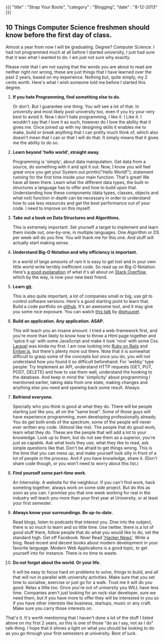 {{{
  "title" : "Strap Your Boots",
  "category" : "Blogging",
  "date" : "8-12-2013"
}}}

## 10 Things Computer Science freshmen should know before the first day of class.

Almost a year from now I will be graduating. Degree? Computer Science. I had not programmed much at all before I started university, I just had sure that it was what I wanted to do. I am just not sure why exactly.

Please note that I am not saying that the words you are about to read are neither right nor wrong, these are just things that I have learned over the past 2 years, based on my experience. Nothing but, quite simply, my 2 cents worth. Here's what I wish someone told me before I started this degree.

1. **If you hate Programming, find something else to do.**

    Or don't. But I guarantee one thing: You will see a lot of that. In university and most likely post-university too, even if you try your very best to avoid it. Now I don't hate programming, I like it. I Like it. I wouldn't say that I love it as such, however do I love the ability that it gives me. Once joined up with my designing skills it enables me to make, build or break anything that I can pretty much think of, which also doesn't mean that I can or that I will do that. It simply means that it gives me the ability to do so.

2. **Learn beyond 'hello world', straight away.**

    Programming is 'simply', about data manipulation. Get data from a source, do something with it and spit it out. Now, I know you will feel great once you get your System.out.println("Hello World!"); statement running for the first time inside your main function. That's great! We have all been there. Learn what the different data types, the built-in structures a language has to offer and how to build upon that. Understanding how these components (data types, classes, objects and what not) function in depth can be necessary in order to understand how to use less resources and get the best performance out of your code. I need to improve on this myself.

3. **Take out a book on Data Structures and Algorithms.**

    This is extremely important. Set yourself a target to implement and learn them inside out, one-by-one, in multiple languages. One Algorithm or DS per week will do you fine. You will thank me for this one. And stuff will actually start making sense.

4. **Understand Big-O Notation and why efficiency is important.**

    In a world of large amounts of ram it is easy to get lost and in your own little world write terribly inefficient code. So read up on Big-O Notation. Here's [a good explanation](http://stackoverflow.com/a/487278/1260977) of what it's all about on [Stack Overflow](http://www.stackoverflow.com/), which by the way, is now your new best friend.

5. **Learn [git](http://git-scm.com/).**
    
    This is also quite important, a lot of companies small or big, use git to control software versions. Here's a good starting point to learn that. Build a code portfolio on [github](http://www.github.com). It's an awesome tool, and it may give you some nice exposure. You can watch [this talk](http://www.youtube.com/watch?v=gp6v7AXQQTY) by [@phuunet](https://twitter.com/phuunet).

6. **Build an application. Any application. ASAP.**

    This will teach you an insane amount. I tried a web-framework first, and you're more than likely to know how to throw a Html page together and 'spice it up' with some JavaScript and make it look 'nice' with some Css. [Laravel](http://laravel.com) was kinda my first. I am now looking into [Ruby on Rails](http://www.rubyonrails.org) and [Ember.js](http://emberjs.com), but there's plenty more out there. Note that it is somewhat difficult to grasp some of the concepts but once you do, you will not understand how you found it so difficult beforehand. For 'webby' type people: Try Implement an API, understand HTTP requests (GET, PUT, POST, DELETE) and how to use them well, understand the hooking to the database. And keep in mind the 'simplicity' about programming I mentioned earlier, taking data from one state, making changes and anything else you need and spewing back some result. Always.

7. **Befriend everyone.**
    
    Specially who you think is good at what they do. There will be people starting just like you, all on the "same boat". Some of those guys will have experience programming, even developing professionally  already. You do get both ends of the spectrum, some of the people will never ever written any code. (Almost like me). The people that do good work, learn what they do. These are the people that will add a lot to your knowledge. Look up to them, but do not see them as a superior, you're just as capable. Ask what tools they use, what they like to read, ask simple questions like that. Don't be afraid to get things wrong. This is the time that you can mess up, and make yourself look silly in front of a lot of people in the process. And if you have knowledge, share it. (Don't share code though, or you won't need to worry about this list.)

8. **Find yourself some part-time work.**
    
    An Internship. A website for the neighbour. If you can't find work, hack someting together, always work on some side project. But do this as soon as you can. I promise you that one week working for real in the industry will teach you more than your first year at University, or at least your first semester.

9. **Always know your surroundings. Be up-to-date.**
    
    Read blogs, listen to podcasts that interest you. Dive into the subject, there is so much to learn and so little time. Use twitter, there is a lot of good stuff there, follow people that do what you would like to do, set the standard high. Get off Facebook. Now! Read ['Hacker News'](http://news.ycombinator.com/). Write a blog. Read recent and decent books about modern development in your favorite language. Modern Web Applications is a good topic, to get yourself into for instance. There is no time to waste.

10. **Do not forget about the world. Or your life.**
    
    It will be easy to focus hard on problems to solve, things to build, and all that will run in parallel with university activities. Make sure that you set time to socialise, exercise or just go for a walk. Trust me it will do you good. Relax a little too. Once you're out of university you WILL have less time. Companies aren't just looking for an rock-star developer, sure we need them, but if you have more to offer they will be interested in you so if you have other interests like business, startups, music or any craft. Make sure you carry those interests on.

That's it. It's worth mentioning that I haven't done a lot of the stuff I listed above on my first 2 years, so this is one of those "do as I say, not as I do" talk-thing. I hope that it shines a light on what you should be looking to do as you go through your first semesters at university. Best of luck.